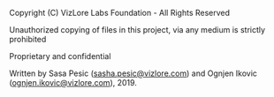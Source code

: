 Copyright (C) VizLore Labs Foundation - All Rights Reserved

Unauthorized copying of files in this project, via any medium is strictly prohibited

Proprietary and confidential

Written by Sasa Pesic (sasha.pesic@vizlore.com) and Ognjen Ikovic (ognjen.ikovic@vizlore.com), 2019.

